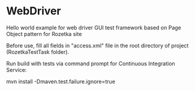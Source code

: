 # WebDriver
Hello world example for web driver GUI test framework based on Page Object pattern for Rozetka site

Before use, fill all fields in "access.xml" file in the root directory of project (RozetkaTestTask folder).

Run build with tests via command prompt for Continuous Integration Service:

mvn install -Dmaven.test.failure.ignore=true

